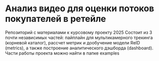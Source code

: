 # Анализ видео для оценки потоков покупателей в ретейле
Репозиторий с материалами к курсовому проекту 2025
Состоит из 3 почти независимых частей: пайплайн для мультикамерного трекинга (корневой каталог), рассчет метрик и дообучение модели ReID (metrics), а также построение аналитического дэшборда (dashboard).
Части работы проекта можно найти в папке examples
